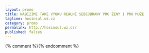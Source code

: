 ```yaml
---
layout: promo
title: NABÍZÍME TAKÉ VÝUKU REÁLNÉ SEBEOBRANY PRO ŽENY I PRO MUŽE
tagline: hosinsul.wz.cz
category: promo
permalink: http://hosinsul.wz.cz/
published: falses
---
```

{% comment %}<!--
TEST PROMO
-->{% endcomment %}
